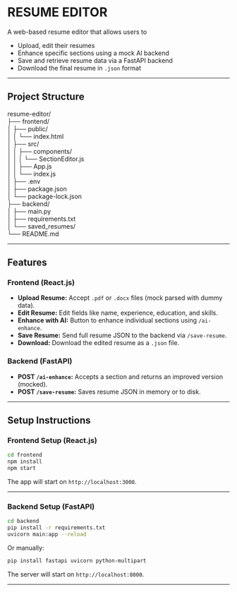 
# RESUME EDITOR

A web-based resume editor that allows users to 
- Upload, edit their resumes
- Enhance specific sections using a mock AI backend
- Save and retrieve resume data via a FastAPI backend
- Download the final resume in `.json` format

---


## Project Structure

resume-editor/    
├── frontend/  
│   ├── public/  
│   │   └── index.html  
│   ├── src/  
│   │   ├── components/   
│   │   │   └── SectionEditor.js  
│   │   ├── App.js  
│   │   └── index.js  
│   ├── .env  
│   ├── package.json  
│   └── package-lock.json  
├── backend/  
│   ├── main.py  
│   ├── requirements.txt  
│   └── saved_resumes/  
└── README.md  


---


## Features

### Frontend (React.js)

- **Upload Resume:** Accept `.pdf` or `.docx` files (mock parsed with dummy data).
- **Edit Resume:** Edit fields like name, experience, education, and skills.
- **Enhance with AI:** Button to enhance individual sections using `/ai-enhance`.
- **Save Resume:** Send full resume JSON to the backend via `/save-resume`.
- **Download:** Download the edited resume as a `.json` file.

### Backend (FastAPI)

- **POST `/ai-enhance`:** Accepts a section and returns an improved version (mocked).
- **POST `/save-resume`:** Saves resume JSON in memory or to disk.


---


## Setup Instructions

### Frontend Setup (React.js)
```bash
cd frontend
npm install
npm start
```

The app will start on `http://localhost:3000`.

---

### Backend Setup (FastAPI)
```bash
cd backend
pip install -r requirements.txt
uvicorn main:app --reload
```
Or manually:

```bash
pip install fastapi uvicorn python-multipart
```

The server will start on `http://localhost:8000`.


---

